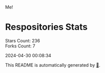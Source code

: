 Me!

# Respositories Stats
Stars Count: 236  
Forks Count: 7

2024-04-30 00:08:34  

This README is automatically generated by [🐰](https://github.com/rnitta/rnitta).
